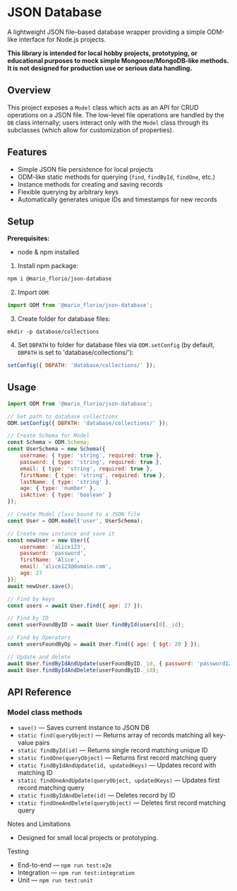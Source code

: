 # JSON Database

A lightweight JSON file–based database wrapper providing a simple ODM-like interface for Node.js projects.

**This library is intended for local hobby projects, prototyping, or educational purposes to mock simple Mongoose/MongoDB-like methods. It is not designed for production use or serious data handling.**

## Overview

This project exposes a `Model` class which acts as an API for CRUD operations on a JSON file. The low-level file operations are handled by the `DB` class internally; users interact only with the `Model` class through its subclasses (which allow for customization of properties).

## Features

- Simple JSON file persistence for local projects
- ODM-like static methods for querying (`find`, `findById`, `findOne`, etc.)
- Instance methods for creating and saving records
- Flexible querying by arbitrary keys
- Automatically generates unique IDs and timestamps for new records

## Setup

**Prerequisites:**
- node & npm installed
 
1. Install npm package:
```bash
npm i @mario_florio/json-database
```
2. Import `ODM`:
```javascript
import ODM from '@mario_florio/json-database';
```
3. Create folder for database files:
```shell
mkdir -p database/collections
```
4. Set `DBPATH` to folder for database files via `ODM.setConfig` (by default, `DBPATH` is set to 'database/collections/'):
```javascript
setConfig({ DBPATH: 'database/collections/' });
``` 

## Usage

```javascript
import ODM from '@mario_florio/json-database';

// Set path to database collections
ODM.setConfig({ DBPATH: 'database/collections/' });

// Create Schema for Model
const Schema = ODM.Schema;
const UserSchema = new Schema({
    username: { type: 'string', required: true },
    password: { type: 'string', required: true },
    email: { type: 'string', required: true },
    firstName: { type: 'string', required: true },
    lastName: { type: 'string' },
    age: { type: 'number' },
    isActive: { type: 'boolean' }
});

// Create Model class bound to a JSON file
const User = ODM.model('user', UserSchema);

// Create new instance and save it
const newUser = new User({
    username: 'alice123',
    password: 'password',
    firstName: 'Alice',
    email: 'alice123@domain.com',
    age: 27
});
await newUser.save();

// Find by keys
const users = await User.find({ age: 27 });

// Find by ID
const userFoundByID = await User.findById(users[0]._id);

// Find by Operators
const usersFoundByOp = await User.find({ age: { $gt: 20 } });

// Update and delete
await User.findByIdAndUpdate(userFoundByID._id, { password: 'password1234' });
await User.findByIdAndDelete(userFoundByID._id);
```

## API Reference

### Model class methods
* `save()` — Saves current instance to JSON DB
* `static find(queryObject)` — Returns array of records matching all key-value pairs
* `static findById(id)` — Returns single record matching unique ID
* `static findOne(queryObject)` — Returns first record matching query
* `static findByIdAndUpdate(id, updatedKeys)` — Updates record with matching ID
* `static findOneAndUpdate(queryObject, updatedKeys)` — Updates first record matching query
* `static findByIdAndDelete(id)` — Deletes record by ID
* `static findOneAndDelete(queryObject)` — Deletes first record matching query

Notes and Limitations
* Designed for small local projects or prototyping.

Testing

* End-to-end — `npm run test:e2e`
* Integration — `npm run test:integration`
* Unit — `npm run test:unit`
